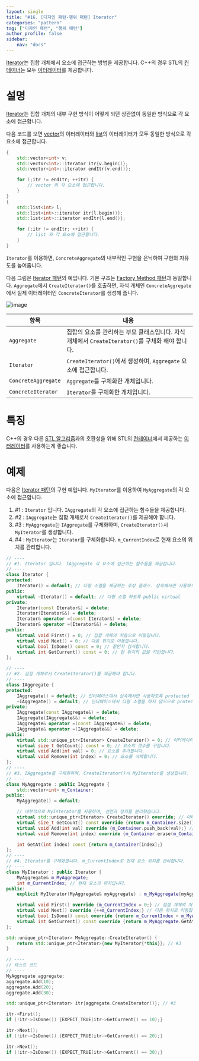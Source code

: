 ```yaml
---
layout: single
title: "#16. [디자인 패턴-행위 패턴] Iterator"
categories: "pattern"
tag: ["디자인 패턴", "행위 패턴"]
author_profile: false
sidebar: 
    nav: "docs"
---
```


[Iterator](https://tango1202.github.io/pattern/pattern-iterator/)는 집합 개체에서 요소에 접근하는 방법을 제공합니다. C++의 경우 STL의 [컨테이너](https://tango1202.github.io/legacy-cpp-stl/legacy-cpp-stl-container/)는 모두 [이터레이터](https://tango1202.github.io/legacy-cpp-stl/legacy-cpp-stl-iterator/)를 제공합니다.

# 설명

[Iterator](https://tango1202.github.io/pattern/pattern-iterator/)는 집합 개체의 내부 구현 방식이 어떻게 되던 상관없이 동일한 방식으로 각 요소에 접근합니다.

다음 코드를 보면 [vector](https://tango1202.github.io/legacy-cpp-stl/legacy-cpp-stl-vector/)의 이터레이터와 [list](https://tango1202.github.io/legacy-cpp-stl/legacy-cpp-stl-container/#%EC%8B%9C%ED%80%80%EC%8A%A4-%EC%BB%A8%ED%85%8C%EC%9D%B4%EB%84%88)의 이터레이터가 모두 동일한 방식으로 각 요소에 접근합니다.

```cpp
{
    std::vector<int> v;
    std::vector<int>::iterator itr{v.begin()};
    std::vector<int>::iterator endItr{v.end()};

    for (;itr != endItr; ++itr) {
        // vector 의 각 요소에 접근합니다.
    }
}
{
    std::list<int> l;
    std::list<int>::iterator itr{l.begin()};
    std::list<int>::iterator endItr{l.end()};

    for (;itr != endItr; ++itr) {
        // list 의 각 요소에 접근합니다.
    }
}
```

`Iterator`를 이용하면, `ConcreteAggregate`의 내부적인 구현을 은닉하여 구현의 자유도를 높여줍니다.

다음 그림은 [Iterator 패턴](https://tango1202.github.io/pattern/pattern-iterator/)의 예입니다. 기본 구조는 [Factory Method 패턴](https://tango1202.github.io/pattern/pattern-factory-method/)과 동일합니다. `Aggregate`에서 `CreateIterator()`를 호출하면, 자식 개체인 `ConcreteAggregate`에서 실제 이터레이터인 `ConcreteIterator`를 생성해 줍니다. 

![image](https://github.com/tango1202/tango1202.github.io/assets/133472501/0a25ac87-c20f-413a-b4bd-3e6f1eaf9887)

|항목|내용|
|--|--|
|`Aggregate`|집합의 요소를 관리하는 부모 클래스입니다. 자식 개체에서 `CreateIterator()`를 구체화 해야 합니다.|
|`Iterator`|`CreateIterator()`에서 생성하며, `Aggregate` 요소에 접근합니다.|
|`ConcreteAggregate`|`Aggregate`를 구체화한 개체입니다.|
|`ConcreteIterator`|`Iterator`를 구체화한 개체입니다.|

# 특징

C++의 경우 다른 [STL 알고리즘](https://tango1202.github.io/mordern-cpp-stl/mordern-cpp-stl-algorithm/)과의 호환성을 위해 STL의 [컨테이너](https://tango1202.github.io/legacy-cpp-stl/legacy-cpp-stl-container/)에서 제공하는 [이터레이터](https://tango1202.github.io/legacy-cpp-stl/legacy-cpp-stl-iterator/)를 사용하는게 좋습니다.

# 예제

다음은 [Iterator 패턴](https://tango1202.github.io/pattern/pattern-iterator/)의 구현 예입니다. `MyIterator`를 이용하여 `MyAggregate`의 각 요소에 접근합니다.

1. #1 : `Iterator` 입니다. `IAggregate`의 각 요소에 접근하는 함수들을 제공합니다.
2. #2 : `IAggregate`는 집합 개체로서 `CreateIterator()`를 제공해야 합니다.
3. #3 : `MyAggregate`는 `IAggregate`를 구체화하며, `CreateIterator()`시 `MyIterator`를 생성합니다.
4. #4 : `MyIterator`는 `Iterator`를 구체화합니다. `m_CurrentIndex`로 현재 요소의 위치를 관리합니다.

```cpp
// ----
// #1. Iterator 입니다. IAggregate 각 요소에 접근하는 함수들을 제공합니다.
// ----
class Iterator {
protected:
    Iterator() = default; // 다형 소멸을 제공하는 추상 클래스. 상속해서만 사용하도록 protected
public:
    virtual ~Iterator() = default; // 다형 소멸 하도록 public virtual
private:
    Iterator(const Iterator&) = delete; 
    Iterator(Iterator&&) = delete; 
    Iterator& operator =(const Iterator&) = delete; 
    Iterator& operator =(Iterator&&) = delete; 
public:
    virtual void First() = 0; // 집합 개체의 처음으로 이동합니다.
    virtual void Next() = 0; // 다음 위치로 이동합니다.
    virtual bool IsDone() const = 0; // 끝인지 검사합니다. 
    virtual int GetCurrent() const = 0; // 현 위치의 값을 리턴합니다.
};

// ----
// #2. 집합 개체로서 CreateIterator()를 제공해야 합니다. 
// ----
class IAggregate {
protected:
    IAggregate() = default; // 인터페이스여서 상속해서만 사용하도록 protected
    ~IAggregate() = default; // 인터페이스여서 다형 소멸을 하지 않으므로 protected non-virtual
private:
    IAggregate(const IAggregate&) = delete;
    IAggregate(IAggregate&&) = delete;
    IAggregate& operator =(const IAggregate&) = delete;
    IAggregate& operator =(IAggregate&&) = delete;    
public:
    virtual std::unique_ptr<Iterator> CreateIterator() = 0; // 이터레이터를 생성합니다.
    virtual size_t GetCount() const = 0; // 요소의 갯수를 구합니다.
    virtual void Add(int val) = 0; // 요소를 추가합니다.
    virtual void Remove(int index) = 0; // 요소를 삭제합니다.
};
// ----
// #3. IAggregate를 구체화하며, CreateIterator()시 MyIterator를 생성합니다.
// ----
class MyAggregate : public IAggregate {
    std::vector<int> m_Container;
public:
    MyAggregate() = default;

    // 내부적으로 MyInterator를 사용하여, 선언과 정의를 분리했습니다.
    virtual std::unique_ptr<Iterator> CreateIterator() override; // 이터레이터를 생성합니다. 
    virtual size_t GetCount() const override {return m_Container.size();} // 요소의 갯수를 구합니다.
    virtual void Add(int val) override {m_Container.push_back(val);} // 요소를 추가합니다.
    virtual void Remove(int index) override {m_Container.erase(m_Container.begin() + index);} // 요소를 삭제합니다.

    int GetAt(int index) const {return m_Container[index];}
};
// ----
// #4. Iterator를 구체화합니다. m_CurrentIndex로 현재 요소 위치를 관리합니다.
// ----
class MyIterator : public Iterator {
    MyAggregate& m_MyAggregate;
    int m_CurrentIndex; // 현재 요소의 위치입니다.
public:
    explicit MyIterator(MyAggregate& myAggregate) : m_MyAggregate{myAggregate}, m_CurrentIndex{0} {}

    virtual void First() override {m_CurrentIndex = 0;} // 집합 개체의 처음으로 이동합니다.
    virtual void Next() override {++m_CurrentIndex;} // 다음 위치로 이동합니다.
    virtual bool IsDone() const override {return m_CurrentIndex < m_MyAggregate.GetCount() ? false : true;} // 끝인지 검사합니다. 
    virtual int GetCurrent() const override {return m_MyAggregate.GetAt(m_CurrentIndex);} // 현 위치의 값을 리턴합니다.
};

std::unique_ptr<Iterator> MyAggregate::CreateIterator() {
    return std::unique_ptr<Iterator>{new MyIterator{*this}}; // #3
}

// ----
// 테스트 코드
// ----        
MyAggregate aggregate;
aggregate.Add(10);
aggregate.Add(20);
aggregate.Add(30);

std::unique_ptr<Iterator> itr{aggregate.CreateIterator()}; // #3

itr->First();
if (!itr->IsDone()) {EXPECT_TRUE(itr->GetCurrent() == 10);}

itr->Next();
if (!itr->IsDone()) {EXPECT_TRUE(itr->GetCurrent() == 20);}

itr->Next();
if (!itr->IsDone()) {EXPECT_TRUE(itr->GetCurrent() == 30);}
```

